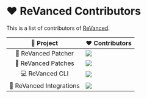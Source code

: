 # ❤ ReVanced Contributors

This is a list of contributors of [ReVanced](revanced.app).

| 🔻 Project | ❤ Contributors |
| :---: | --- |
| 💉 ReVanced Patcher | <a href="https://github.com/revanced/revanced-patcher/graphs/contributors"><img src="https://contrib.rocks/image?repo=revanced/revanced-patcher"/></a> |
| 🧩 ReVanced Patches | <a href="https://github.com/revanced/revanced-patches/graphs/contributors"><img src="https://contrib.rocks/image?repo=revanced/revanced-patches"/></a> |
| 💻 ReVanced CLI  | <a href="https://github.com/revanced/revanced-cli/graphs/contributors"><img src="https://contrib.rocks/image?repo=revanced/revanced-cli"/></a> |
| 🔩 ReVanced Integrations | <a href="https://github.com/revanced/revanced-integrations/graphs/contributors"><img src="https://contrib.rocks/image?repo=revanced/revanced-integrations"/></a> |
